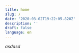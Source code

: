 ```yaml
---
title: home
slug: /
date: '2020-03-02T19:22:05.820Z'
description: ''
draft: false
language: en
---
```

_asdasd_
